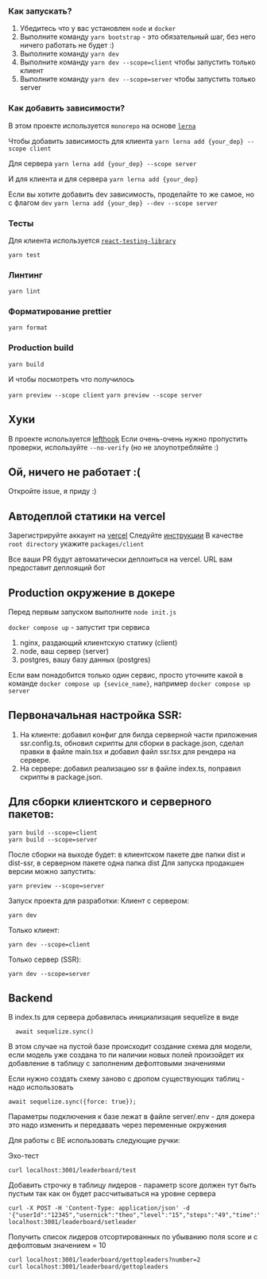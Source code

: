 ### Как запускать?

1. Убедитесь что у вас установлен `node` и `docker`
2. Выполните команду `yarn bootstrap` - это обязательный шаг, без него ничего работать не будет :)
3. Выполните команду `yarn dev`
3. Выполните команду `yarn dev --scope=client` чтобы запустить только клиент
4. Выполните команду `yarn dev --scope=server` чтобы запустить только server


### Как добавить зависимости?
В этом проекте используется `monorepo` на основе [`lerna`](https://github.com/lerna/lerna)

Чтобы добавить зависимость для клиента 
```yarn lerna add {your_dep} --scope client```

Для сервера
```yarn lerna add {your_dep} --scope server```

И для клиента и для сервера
```yarn lerna add {your_dep}```


Если вы хотите добавить dev зависимость, проделайте то же самое, но с флагом `dev`
```yarn lerna add {your_dep} --dev --scope server```


### Тесты

Для клиента используется [`react-testing-library`](https://testing-library.com/docs/react-testing-library/intro/)

```yarn test```

### Линтинг

```yarn lint```

### Форматирование prettier

```yarn format```

### Production build

```yarn build```

И чтобы посмотреть что получилось


`yarn preview --scope client`
`yarn preview --scope server`

## Хуки
В проекте используется [lefthook](https://github.com/evilmartians/lefthook)
Если очень-очень нужно пропустить проверки, используйте `--no-verify` (но не злоупотребляйте :)

## Ой, ничего не работает :(

Откройте issue, я приду :)

## Автодеплой статики на vercel
Зарегистрируйте аккаунт на [vercel](https://vercel.com/)
Следуйте [инструкции](https://vitejs.dev/guide/static-deploy.html#vercel-for-git)
В качестве `root directory` укажите `packages/client`

Все ваши PR будут автоматически деплоиться на vercel. URL вам предоставит деплоящий бот

## Production окружение в докере
Перед первым запуском выполните `node init.js`


`docker compose up` - запустит три сервиса
1. nginx, раздающий клиентскую статику (client)
2. node, ваш сервер (server)
3. postgres, вашу базу данных (postgres)

Если вам понадобится только один сервис, просто уточните какой в команде
`docker compose up {sevice_name}`, например `docker compose up server`

## Первоначальная настройка SSR:
1. На клиенте: добавил конфиг для билда серверной части приложения ssr.config.ts, обновил скрипты для сборки в package.json, сделал правки в файле main.tsx и добавил файл ssr.tsx для рендера на сервере.
2. На сервере: добавил реализацию ssr в файле index.ts, поправил скрипты в package.json.

## Для сборки клиентского и серверного пакетов:
```
yarn build --scope=client
yarn build --scope=server
```

После сборки на выходе будет: в клиентском пакете две папки dist и dist-ssr, в серверном пакете одна папка dist
Для запуска продакшен версии можно запустить: 

```
yarn preview --scope=server
```

Запуск проекта для разработки:
Клиент с сервером:
```
yarn dev
```
Только клиент:
```
yarn dev --scope=client
```
Только сервер (SSR): 
```
yarn dev --scope=server
```

## Backend

В index.ts для сервера добавилась инициализация sequelize в виде
```
  await sequelize.sync()
```

В этом случае на пустой базе  происходит создание схема для модели, если модель уже создана то пи наличии новых полей произойдет их добавление в таблицу с заполненим дефолтовыми значениями

Если нужно создать схему заново с дропом существующих таблиц - надо использовать

```
await sequelize.sync({force: true});
```

Параметры подключения к базе лежат в файле server/.env - для докера это надо изменить и передавать через переменные окружения

Для работы с BE использовать следующие ручки:

Эхо-тест
```
curl localhost:3001/leaderboard/test
```

Добавить строчку в таблицу лидеров - параметр score должен тут быть пустым так как он будет рассчитываться на уровне сервера
```
curl -X POST -H 'Content-Type: application/json' -d '{"userId":"12345","usernick":"theo","level":"15","steps":"49","time":"120","score":""}' localhost:3001/leaderboard/setleader
```

Получить список лидеров отсортированных по убыванию поля score и с дефолтовым значением = 10 

```
curl localhost:3001/leaderboard/gettopleaders?number=2
curl localhost:3001/leaderboard/gettopleaders
```
